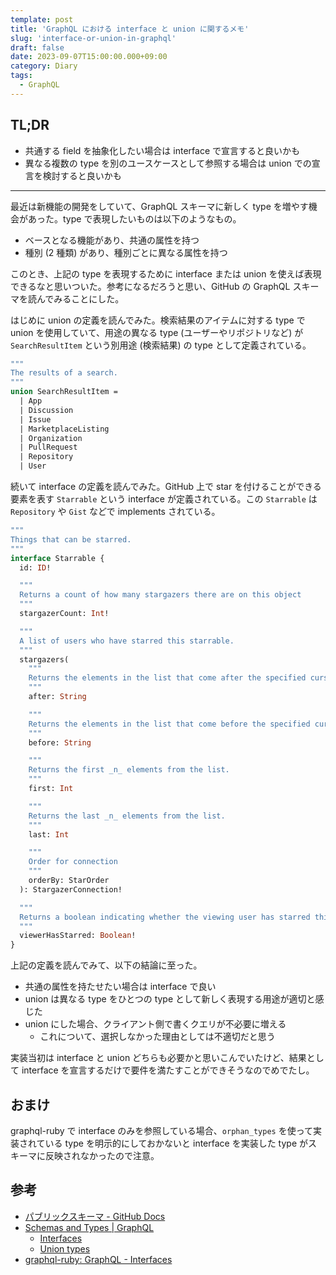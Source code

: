 ```yaml
---
template: post
title: 'GraphQL における interface と union に関するメモ'
slug: 'interface-or-union-in-graphql'
draft: false
date: 2023-09-07T15:00:00.000+09:00
category: Diary
tags:
  - GraphQL
---
```


## TL;DR

- 共通する field を抽象化したい場合は interface で宣言すると良いかも
- 異なる複数の type を別のユースケースとして参照する場合は union での宣言を検討すると良いかも

---

最近は新機能の開発をしていて、GraphQL スキーマに新しく type を増やす機会があった。type で表現したいものは以下のようなもの。

- ベースとなる機能があり、共通の属性を持つ
- 種別 (2 種類) があり、種別ごとに異なる属性を持つ

このとき、上記の type を表現するために interface または union を使えば表現できるなと思いついた。参考になるだろうと思い、GitHub の GraphQL スキーマを読んでみることにした。

はじめに union の定義を読んでみた。検索結果のアイテムに対する type で union を使用していて、用途の異なる type (ユーザーやリポジトリなど) が `SearchResultItem` という別用途 (検索結果) の type として定義されている。

```graphql:title=SearchResultItem.graphql
"""
The results of a search.
"""
union SearchResultItem =
  | App
  | Discussion
  | Issue
  | MarketplaceListing
  | Organization
  | PullRequest
  | Repository
  | User
```

続いて interface の定義を読んでみた。GitHub 上で star を付けることができる要素を表す `Starrable` という interface が定義されている。この `Starrable` は `Repository` や `Gist` などで implements されている。

```graphql:title=Starrable.graphql
"""
Things that can be starred.
"""
interface Starrable {
  id: ID!

  """
  Returns a count of how many stargazers there are on this object
  """
  stargazerCount: Int!

  """
  A list of users who have starred this starrable.
  """
  stargazers(
    """
    Returns the elements in the list that come after the specified cursor.
    """
    after: String

    """
    Returns the elements in the list that come before the specified cursor.
    """
    before: String

    """
    Returns the first _n_ elements from the list.
    """
    first: Int

    """
    Returns the last _n_ elements from the list.
    """
    last: Int

    """
    Order for connection
    """
    orderBy: StarOrder
  ): StargazerConnection!

  """
  Returns a boolean indicating whether the viewing user has starred this starrable.
  """
  viewerHasStarred: Boolean!
}
```

上記の定義を読んでみて、以下の結論に至った。

- 共通の属性を持たせたい場合は interface で良い
- union は異なる type をひとつの type として新しく表現する用途が適切と感じた
- union にした場合、クライアント側で書くクエリが不必要に増える
  - これについて、選択しなかった理由としては不適切だと思う

実装当初は interface と union どちらも必要かと思いこんでいたけど、結果として interface を宣言するだけで要件を満たすことができそうなのでめでたし。

## おまけ

graphql-ruby で interface のみを参照している場合、`orphan_types` を使って実装されている type を明示的にしておかないと interface を実装した type がスキーマに反映されなかったので注意。

## 参考

- [パブリックスキーマ - GitHub Docs](https://docs.github.com/ja/graphql/overview/public-schema)
- [Schemas and Types | GraphQL](https://graphql.org/learn/schema)
  - [Interfaces](https://graphql.org/learn/schema/#interfaces)
  - [Union types](https://graphql.org/learn/schema/#union-types)
- [graphql-ruby: GraphQL - Interfaces](https://graphql-ruby.org/type_definitions/interfaces.html#orphan-types)
